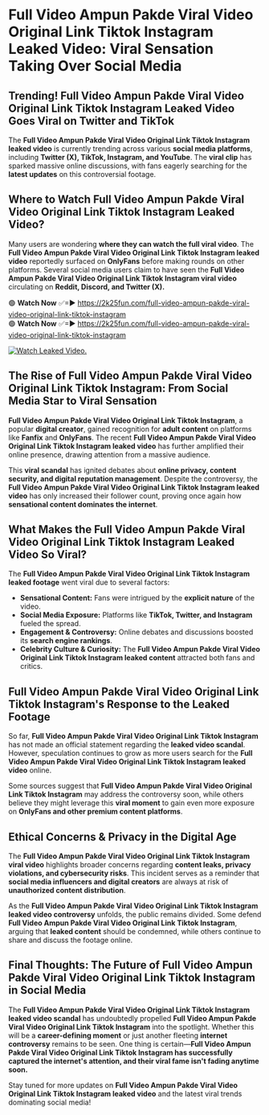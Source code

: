 # Full Video Ampun Pakde Viral Video Original Link Tiktok Instagram Leaked Video: Viral Sensation Taking Over Social Media

## **Trending! Full Video Ampun Pakde Viral Video Original Link Tiktok Instagram Leaked Video Goes Viral on Twitter and TikTok**
The **Full Video Ampun Pakde Viral Video Original Link Tiktok Instagram leaked video** is currently trending across various **social media platforms**, including **Twitter (X), TikTok, Instagram, and YouTube**. The **viral clip** has sparked massive online discussions, with fans eagerly searching for the **latest updates** on this controversial footage.

## **Where to Watch Full Video Ampun Pakde Viral Video Original Link Tiktok Instagram Leaked Video?**
Many users are wondering **where they can watch the full viral video**. The **Full Video Ampun Pakde Viral Video Original Link Tiktok Instagram leaked video** reportedly surfaced on **OnlyFans** before making rounds on other platforms. Several social media users claim to have seen the **Full Video Ampun Pakde Viral Video Original Link Tiktok Instagram viral video** circulating on **Reddit, Discord, and Twitter (X).**

🟢 **Watch Now** ✅=► https://2k25fun.com/full-video-ampun-pakde-viral-video-original-link-tiktok-instagram  
🟢 **Watch Now** ✅=► https://2k25fun.com/full-video-ampun-pakde-viral-video-original-link-tiktok-instagram  

[![Watch Leaked Video.](https://miro.medium.com/v2/resize:fit:828/format:webp/1*cilzJN44JGOrTw9NJCrNHA.gif "Watch Leaked Video")](https://2k25fun.com/full-video-ampun-pakde-viral-video-original-link-tiktok-instagram)

## **The Rise of Full Video Ampun Pakde Viral Video Original Link Tiktok Instagram: From Social Media Star to Viral Sensation**
**Full Video Ampun Pakde Viral Video Original Link Tiktok Instagram**, a popular **digital creator**, gained recognition for **adult content** on platforms like **Fanfix** and **OnlyFans**. The recent **Full Video Ampun Pakde Viral Video Original Link Tiktok Instagram leaked video** has further amplified their online presence, drawing attention from a massive audience.

This **viral scandal** has ignited debates about **online privacy, content security, and digital reputation management**. Despite the controversy, the **Full Video Ampun Pakde Viral Video Original Link Tiktok Instagram leaked video** has only increased their follower count, proving once again how **sensational content dominates the internet**.

## **What Makes the Full Video Ampun Pakde Viral Video Original Link Tiktok Instagram Leaked Video So Viral?**
The **Full Video Ampun Pakde Viral Video Original Link Tiktok Instagram leaked footage** went viral due to several factors:
- **Sensational Content:** Fans were intrigued by the **explicit nature** of the video.
- **Social Media Exposure:** Platforms like **TikTok, Twitter, and Instagram** fueled the spread.
- **Engagement & Controversy:** Online debates and discussions boosted its **search engine rankings**.
- **Celebrity Culture & Curiosity:** The **Full Video Ampun Pakde Viral Video Original Link Tiktok Instagram leaked content** attracted both fans and critics.

## **Full Video Ampun Pakde Viral Video Original Link Tiktok Instagram's Response to the Leaked Footage**
So far, **Full Video Ampun Pakde Viral Video Original Link Tiktok Instagram** has not made an official statement regarding the **leaked video scandal**. However, speculation continues to grow as more users search for the **Full Video Ampun Pakde Viral Video Original Link Tiktok Instagram leaked video** online.

Some sources suggest that **Full Video Ampun Pakde Viral Video Original Link Tiktok Instagram** may address the controversy soon, while others believe they might leverage this **viral moment** to gain even more exposure on **OnlyFans and other premium content platforms**.

## **Ethical Concerns & Privacy in the Digital Age**
The **Full Video Ampun Pakde Viral Video Original Link Tiktok Instagram viral video** highlights broader concerns regarding **content leaks, privacy violations, and cybersecurity risks**. This incident serves as a reminder that **social media influencers and digital creators** are always at risk of **unauthorized content distribution**.

As the **Full Video Ampun Pakde Viral Video Original Link Tiktok Instagram leaked video controversy** unfolds, the public remains divided. Some defend **Full Video Ampun Pakde Viral Video Original Link Tiktok Instagram**, arguing that **leaked content** should be condemned, while others continue to share and discuss the footage online.

## **Final Thoughts: The Future of Full Video Ampun Pakde Viral Video Original Link Tiktok Instagram in Social Media**
The **Full Video Ampun Pakde Viral Video Original Link Tiktok Instagram leaked video scandal** has undoubtedly propelled **Full Video Ampun Pakde Viral Video Original Link Tiktok Instagram** into the spotlight. Whether this will be a **career-defining moment** or just another fleeting **internet controversy** remains to be seen. One thing is certain—**Full Video Ampun Pakde Viral Video Original Link Tiktok Instagram has successfully captured the internet's attention, and their viral fame isn't fading anytime soon.**

Stay tuned for more updates on **Full Video Ampun Pakde Viral Video Original Link Tiktok Instagram leaked video** and the latest viral trends dominating social media!